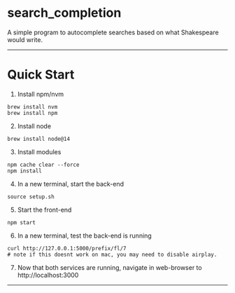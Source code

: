 # search_completion
A simple program to autocomplete searches based on what Shakespeare would write.

---

# Quick Start
1. Install npm/nvm
```
brew install nvm 
brew install npm
```
2. Install node
```
brew install node@14
```
3. Install modules
```
npm cache clear --force
npm install
```
4. In a new terminal, start the back-end
```
source setup.sh
```

5. Start the front-end
```
npm start
```

6. In a new terminal, test the back-end is running
```
curl http://127.0.0.1:5000/prefix/fl/7
# note if this doesnt work on mac, you may need to disable airplay.
```
7. Now that both services are running, navigate in web-browser to http://localhost:3000
---
